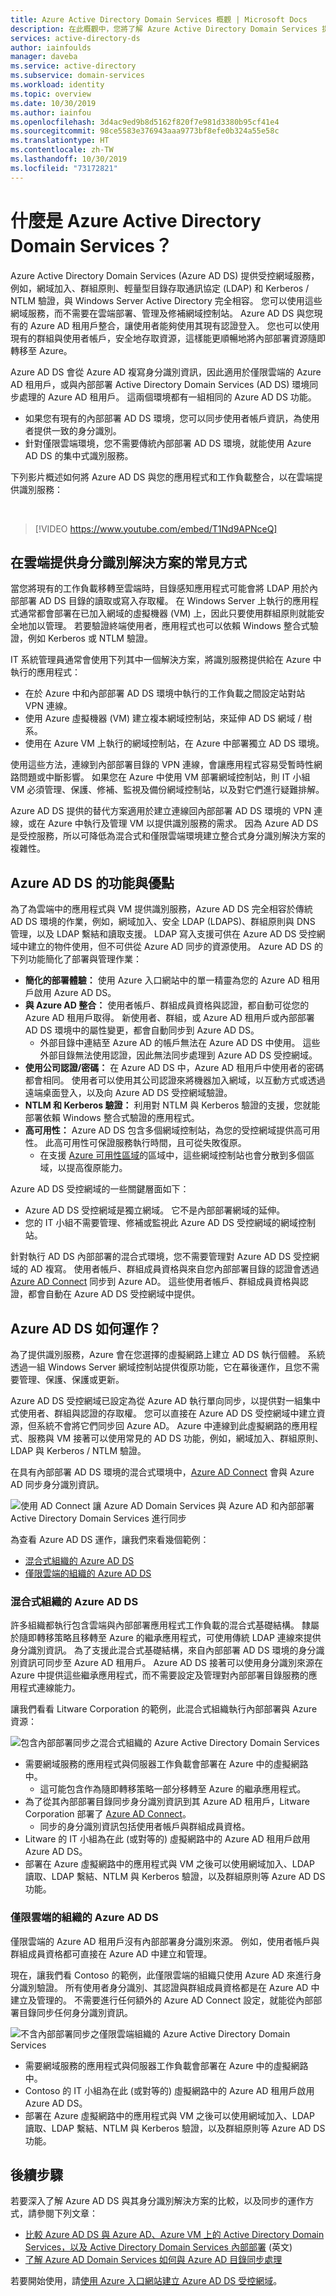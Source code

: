 ```yaml
---
title: Azure Active Directory Domain Services 概觀 | Microsoft Docs
description: 在此概觀中，您將了解 Azure Active Directory Domain Services 提供的內容，以及如何在您的組織中使用它來提供身分識別服務給雲端中的應用程式與服務。
services: active-directory-ds
author: iainfoulds
manager: daveba
ms.service: active-directory
ms.subservice: domain-services
ms.workload: identity
ms.topic: overview
ms.date: 10/30/2019
ms.author: iainfou
ms.openlocfilehash: 3d4ac9ed9b8d5162f820f7e981d3380b95cf41e4
ms.sourcegitcommit: 98ce5583e376943aaa9773bf8efe0b324a55e58c
ms.translationtype: HT
ms.contentlocale: zh-TW
ms.lasthandoff: 10/30/2019
ms.locfileid: "73172821"
---
```

# <a name="what-is-azure-active-directory-domain-services"></a>什麼是 Azure Active Directory Domain Services？

Azure Active Directory Domain Services (Azure AD DS) 提供受控網域服務，例如，網域加入、群組原則、輕量型目錄存取通訊協定 (LDAP) 和 Kerberos / NTLM 驗證，與 Windows Server Active Directory 完全相容。 您可以使用這些網域服務，而不需要在雲端部署、管理及修補網域控制站。 Azure AD DS 與您現有的 Azure AD 租用戶整合，讓使用者能夠使用其現有認證登入。 您也可以使用現有的群組與使用者帳戶，安全地存取資源，這樣能更順暢地將內部部署資源隨即轉移至 Azure。

Azure AD DS 會從 Azure AD 複寫身分識別資訊，因此適用於僅限雲端的 Azure AD 租用戶，或與內部部署 Active Directory Domain Services (AD DS) 環境同步處理的 Azure AD 租用戶。 這兩個環境都有一組相同的 Azure AD DS 功能。

* 如果您有現有的內部部署 AD DS 環境，您可以同步使用者帳戶資訊，為使用者提供一致的身分識別。
* 針對僅限雲端環境，您不需要傳統內部部署 AD DS 環境，就能使用 Azure AD DS 的集中式識別服務。

下列影片概述如何將 Azure AD DS 與您的應用程式和工作負載整合，以在雲端提供識別服務：

<br />

>[!VIDEO https://www.youtube.com/embed/T1Nd9APNceQ]

## <a name="common-ways-to-provide-identity-solutions-in-the-cloud"></a>在雲端提供身分識別解決方案的常見方式

當您將現有的工作負載移轉至雲端時，目錄感知應用程式可能會將 LDAP 用於內部部署 AD DS 目錄的讀取或寫入存取權。 在 Windows Server 上執行的應用程式通常都會部署在已加入網域的虛擬機器 (VM) 上，因此只要使用群組原則就能安全地加以管理。 若要驗證終端使用者，應用程式也可以依賴 Windows 整合式驗證，例如 Kerberos 或 NTLM 驗證。

IT 系統管理員通常會使用下列其中一個解決方案，將識別服務提供給在 Azure 中執行的應用程式：

* 在於 Azure 中和內部部署 AD DS 環境中執行的工作負載之間設定站對站 VPN 連線。
* 使用 Azure 虛擬機器 (VM) 建立複本網域控制站，來延伸 AD DS 網域 / 樹系。
* 使用在 Azure VM 上執行的網域控制站，在 Azure 中部署獨立 AD DS 環境。

使用這些方法，連線到內部部署目錄的 VPN 連線，會讓應用程式容易受暫時性網路問題或中斷影響。 如果您在 Azure 中使用 VM 部署網域控制站，則 IT 小組 VM 必須管理、保護、修補、監視及備份網域控制站，以及對它們進行疑難排解。

Azure AD DS 提供的替代方案適用於建立連線回內部部署 AD DS 環境的 VPN 連線，或在 Azure 中執行及管理 VM 以提供識別服務的需求。 因為 Azure AD DS 是受控服務，所以可降低為混合式和僅限雲端環境建立整合式身分識別解決方案的複雜性。

## <a name="azure-ad-ds-features-and-benefits"></a>Azure AD DS 的功能與優點

為了為雲端中的應用程式與 VM 提供識別服務，Azure AD DS 完全相容於傳統 AD DS 環境的作業，例如，網域加入、安全 LDAP (LDAPS)、群組原則與 DNS 管理，以及 LDAP 繫結和讀取支援。 LDAP 寫入支援可供在 Azure AD DS 受控網域中建立的物件使用，但不可供從 Azure AD 同步的資源使用。 Azure AD DS 的下列功能簡化了部署與管理作業：

* **簡化的部署體驗：** 使用 Azure 入口網站中的單一精靈為您的 Azure AD 租用戶啟用 Azure AD DS。
* **與 Azure AD 整合：** 使用者帳戶、群組成員資格與認證，都自動可從您的 Azure AD 租用戶取得。 新使用者、群組，或 Azure AD 租用戶或內部部署 AD DS 環境中的屬性變更，都會自動同步到 Azure AD DS。
    * 外部目錄中連結至 Azure AD 的帳戶無法在 Azure AD DS 中使用。 這些外部目錄無法使用認證，因此無法同步處理到 Azure AD DS 受控網域。
* **使用公司認證/密碼：** 在 Azure AD DS 中，Azure AD 租用戶中使用者的密碼都會相同。 使用者可以使用其公司認證來將機器加入網域，以互動方式或透過遠端桌面登入，以及向 Azure AD DS 受控網域驗證。
* **NTLM 和 Kerberos 驗證：** 利用對 NTLM 與 Kerberos 驗證的支援，您就能部署依賴 Windows 整合式驗證的應用程式。
* **高可用性：** Azure AD DS 包含多個網域控制站，為您的受控網域提供高可用性。 此高可用性可保證服務執行時間，且可從失敗復原。
    * 在支援 [Azure 可用性區域][availability-zones]的區域中，這些網域控制站也會分散到多個區域，以提高復原能力。 

Azure AD DS 受控網域的一些關鍵層面如下：

* Azure AD DS 受控網域是獨立網域。 它不是內部部署網域的延伸。
* 您的 IT 小組不需要管理、修補或監視此 Azure AD DS 受控網域的網域控制站。

針對執行 AD DS 內部部署的混合式環境，您不需要管理對 Azure AD DS 受控網域的 AD 複寫。 使用者帳戶、群組成員資格與來自您內部部署目錄的認證會透過 [Azure AD Connect][azure-ad-connect] 同步到 Azure AD。 這些使用者帳戶、群組成員資格與認證，都會自動在 Azure AD DS 受控網域中提供。

## <a name="how-does-azure-ad-ds-work"></a>Azure AD DS 如何運作？

為了提供識別服務，Azure 會在您選擇的虛擬網路上建立 AD DS 執行個體。 系統透過一組 Windows Server 網域控制站提供復原功能，它在幕後運作，且您不需要管理、保護、保護或更新。

Azure AD DS 受控網域已設定為從 Azure AD 執行單向同步，以提供對一組集中式使用者、群組與認證的存取權。 您可以直接在 Azure AD DS 受控網域中建立資源，但系統不會將它們同步回 Azure AD。 Azure 中連線到此虛擬網路的應用程式、服務與 VM 接著可以使用常見的 AD DS 功能，例如，網域加入、群組原則、LDAP 與 Kerberos / NTLM 驗證。

在具有內部部署 AD DS 環境的混合式環境中，[Azure AD Connect][azure-ad-connect] 會與 Azure AD 同步身分識別資訊。

![使用 AD Connect 讓 Azure AD Domain Services 與 Azure AD 和內部部署 Active Directory Domain Services 進行同步](./media/active-directory-domain-services-design-guide/sync-topology.png)

為查看 Azure AD DS 運作，讓我們來看幾個範例：

* [混合式組織的 Azure AD DS](#azure-ad-ds-for-hybrid-organizations)
* [僅限雲端的組織的 Azure AD DS](#azure-ad-ds-for-cloud-only-organizations)

### <a name="azure-ad-ds-for-hybrid-organizations"></a>混合式組織的 Azure AD DS

許多組織都執行包含雲端與內部部署應用程式工作負載的混合式基礎結構。 隸屬於隨即轉移策略且移轉至 Azure 的繼承應用程式，可使用傳統 LDAP 連線來提供身分識別資訊。 為了支援此混合式基礎結構，來自內部部署 AD DS 環境的身分識別資訊可同步至 Azure AD 租用戶。 Azure AD DS 接著可以使用身分識別來源在 Azure 中提供這些繼承應用程式，而不需要設定及管理對內部部署目錄服務的應用程式連線能力。

讓我們看看 Litware Corporation 的範例，此混合式組織執行內部部署與 Azure 資源：

![包含內部部署同步之混合式組織的 Azure Active Directory Domain Services](./media/overview/synced-tenant.png)

* 需要網域服務的應用程式與伺服器工作負載會部署在 Azure 中的虛擬網路中。
    * 這可能包含作為隨即轉移策略一部分移轉至 Azure 的繼承應用程式。
* 為了從其內部部署目錄同步身分識別資訊到其 Azure AD 租用戶，Litware Corporation 部署了 [Azure AD Connect][azure-ad-connect]。
    * 同步的身分識別資訊包括使用者帳戶與群組成員資格。
* Litware 的 IT 小組為在此 (或對等的) 虛擬網路中的 Azure AD 租用戶啟用 Azure AD DS。
* 部署在 Azure 虛擬網路中的應用程式與 VM 之後可以使用網域加入、LDAP 讀取、LDAP 繫結、NTLM 與 Kerberos 驗證，以及群組原則等 Azure AD DS 功能。

### <a name="azure-ad-ds-for-cloud-only-organizations"></a>僅限雲端的組織的 Azure AD DS

僅限雲端的 Azure AD 租用戶沒有內部部署身分識別來源。 例如，使用者帳戶與群組成員資格都可直接在 Azure AD 中建立和管理。

現在，讓我們看 Contoso 的範例，此僅限雲端的組織只使用 Azure AD 來進行身分識別驗證。 所有使用者身分識別、其認證與群組成員資格都是在 Azure AD 中建立及管理的。 不需要進行任何額外的 Azure AD Connect 設定，就能從內部部署目錄同步任何身分識別資訊。

![不含內部部署同步之僅限雲端組織的 Azure Active Directory Domain Services](./media/overview/cloud-only-tenant.png)

* 需要網域服務的應用程式與伺服器工作負載會部署在 Azure 中的虛擬網路中。
* Contoso 的 IT 小組為在此 (或對等的) 虛擬網路中的 Azure AD 租用戶啟用 Azure AD DS。
* 部署在 Azure 虛擬網路中的應用程式與 VM 之後可以使用網域加入、LDAP 讀取、LDAP 繫結、NTLM 與 Kerberos 驗證，以及群組原則等 Azure AD DS 功能。

## <a name="next-steps"></a>後續步驟

若要深入了解 Azure AD DS 與其身分識別解決方案的比較，以及同步的運作方式，請參閱下列文章：

* [比較 Azure AD DS 與 Azure AD、Azure VM 上的 Active Directory Domain Services，以及 Active Directory Domain Services 內部部署][compare] \(英文\)
* [了解 Azure AD Domain Services 如何與 Azure AD 目錄同步處理][synchronization]

若要開始使用，請[使用 Azure 入口網站建立 Azure AD DS 受控網域][tutorial-create]。

<!-- INTERNAL LINKS -->
[compare]: compare-identity-solutions.md
[synchronization]: synchronization.md
[tutorial-create]: tutorial-create-instance.md
[azure-ad-connect]: ../active-directory/hybrid/whatis-azure-ad-connect.md
[password-hash-sync]: ../active-directory/hybrid/how-to-connect-password-hash-synchronization.md
[availability-zones]: ../availability-zones/az-overview.md
